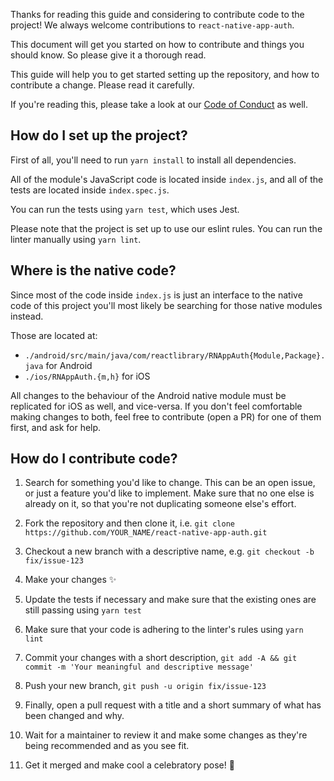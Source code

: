 Thanks for reading this guide and considering to contribute code to the project!
We always welcome contributions to `react-native-app-auth`.

This document will get you started on how to contribute and things you should know.
So please give it a thorough read.

This guide will help you to get started setting up the repository, and how to contribute
a change. Please read it carefully.

If you're reading this, please take a look at our [Code of Conduct](CODE_OF_CONDUCT.md)
as well.

## How do I set up the project?

First of all, you'll need to run `yarn install` to install all dependencies.

All of the module's JavaScript code is located inside `index.js`, and all of the tests
are located inside `index.spec.js`.

You can run the tests using `yarn test`, which uses Jest.

Please note that the project is set up to use our eslint rules.
You can run the linter manually using `yarn lint`.

<!-- TODO: Add missing reference to the future example/ folder -->

## Where is the native code?

Since most of the code inside `index.js` is just an interface to the native code of this project
you'll most likely be searching for those native modules instead.

Those are located at:

- `./android/src/main/java/com/reactlibrary/RNAppAuth{Module,Package}.java` for Android
- `./ios/RNAppAuth.{m,h}` for iOS

All changes to the behaviour of the Android native module must be replicated for iOS as well,
and vice-versa.
If you don't feel comfortable making changes to both, feel free to contribute
(open a PR) for one of them first, and ask for help.

## How do I contribute code?

1. Search for something you'd like to change. This can be an open issue, or just a feature
  you'd like to implement. Make sure that no one else is already on it, so that you're not
  duplicating someone else's effort.

2. Fork the repository and then clone it, i.e. `git clone https://github.com/YOUR_NAME/react-native-app-auth.git`

3. Checkout a new branch with a descriptive name, e.g. `git checkout -b fix/issue-123`

4. Make your changes :sparkles:

5. Update the tests if necessary and make sure that the existing ones are still passing using `yarn test`

6. Make sure that your code is adhering to the linter's rules using `yarn lint`

7. Commit your changes with a short description, `git add -A && git commit -m 'Your meaningful and descriptive message'`

6. Push your new branch, `git push -u origin fix/issue-123`

7. Finally, open a pull request with a title and a short summary of what has been changed and why.

8. Wait for a maintainer to review it and make some changes as they're being recommended and as you see fit.

9. Get it merged and make cool a celebratory pose! :dancer:

